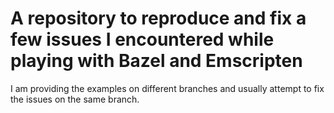 # A repository to reproduce and fix a few issues I encountered while playing with Bazel and Emscripten

I am providing the examples on different branches and usually attempt to fix the issues on the same branch.